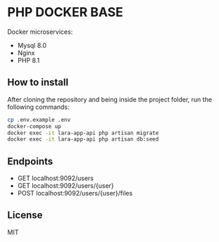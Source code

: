 # PHP DOCKER BASE
Docker microservices:
- Mysql 8.0
- Nginx
- PHP 8.1

## How to install
After cloning the repository and being inside the project folder, run the following commands:
```sh
cp .env.example .env
docker-compose up
docker exec -it lara-app-api php artisan migrate
docker exec -it lara-app-api php artisan db:seed
```
## Endpoints
- GET localhost:9092/users
- GET localhost:9092/users/{user}
- POST localhost:9092/users/{user}/files

## License

MIT
